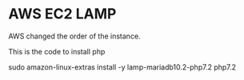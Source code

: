# AWS EC2 LAMP

AWS changed the order of the instance.

This is the code to install php

sudo amazon-linux-extras install -y lamp-mariadb10.2-php7.2 php7.2
